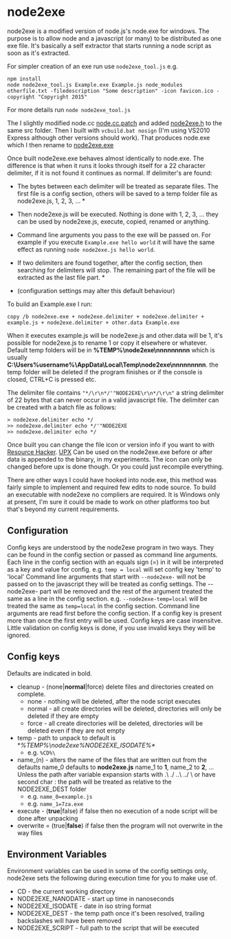 node2exe
========

node2exe is a modified version of node.js's node.exe for windows. The purpose
is to allow node and a javascript (or many) to be distributed as one exe file.
It's basically a self extractor that starts running a node script as soon as
it's extracted.

For simpler creation of an exe run use `node2exe_tool.js` e.g.

    npm install
    node node2exe_tool.js Example.exe Example.js node_modules otherfile.txt -filedescription "Some description" -icon favicon.ico -copyright "Copyright 2015"

For more details run `node node2exe_tool.js`


The I slightly modified node.cc [node.cc.patch](node.cc.patch) and added
[node2exe.h](node2exe.h) to the same src folder. Then I built
with `vcbuild.bat nosign` (I'm using VS2010 Express although other versions
should work). That produces node.exe which I then rename to
[node2exe.exe](node2exe.exe)

Once built node2exe.exe behaves almost identically to node.exe. The difference
is that when it runs it looks through itself for a 22 character delimiter, if
it is not found it continues as normal. If delimiter's are found:
  * The bytes between each delimiter will be treated as separate files. The first
	file is a config section, others will be saved to a temp folder file as
	node2exe.js, 1, 2, 3, ... *
  * Then node2exe.js will be executed. Nothing is done with 1, 2, 3, ... they
	can be used by node2exe.js, execute, copied, renamed or anything.
  * Command line arguments you pass to the exe will be passed on. For example if you execute
    `Example.exe hello world` it will have the same effect as running
    `node node2exe.js hello world`.
  * If two delimiters are found together, after the config section, then searching for delimiters will
    stop. The remaining part of the file will be extracted as the last file part. *

* (configuration settings may alter this default behaviour)

To build an Example.exe I run:

	copy /b node2exe.exe + node2exe.delimiter + node2exe.delimiter + example.js + node2exe.delimiter + other.data Example.exe

When it executes example.js will be node2exe.js and other.data will be 1, it's
possible for node2exe.js to rename 1 or copy it elsewhere or whatever.
Default temp folders will be in **%TEMP%\node2exe\nnnnnnnnn** which is usually
**C:\Users\%username%\AppData\Local\Temp\node2exe\nnnnnnnnn**. the temp folder will be
deleted if the program finishes or if the console is closed,
CTRL+C is pressed etc.

The delimiter file contains
`"*/\r\n*/'"NODE2EXE\r\n*/\r\n"` a string delimiter of 22 bytes that can
never occur in a valid javascript file. The delimiter
can be created with a batch file as follows:

	> node2exe.delimiter echo */
	>> node2exe.delimiter echo */'"NODE2EXE
	>> node2exe.delimiter echo */

Once built you can change the file icon or version info if you want to with
[Resource Hacker](http://www.angusj.com/resourcehacker/).
[UPX](http://upx.sourceforge.net/) Can be used on the node2exe.exe before or
after data is appended to the binary, in my experiments. The icon can only be
changed before upx is done though. Or you could just recompile everything.

There are other ways I could have hooked into node.exe, this method
was fairly simple to implement and required few edits to node source. To build
an executable with node2exe no compliers are required. It is Windows only at
present, I'm sure it could be made to work on other platforms too but that's
beyond my current requirements.

Configuration
-------------
Config keys are understood by the node2exe program in two ways. They can be
found in the config section or passed as command line arguments.
Each line in the config section with an equals sign (=) in it will be interpreted
as a key and value for config. e.g. `temp = local` will set config key 'temp' to 'local'
Command line arguments that start with `--node2exe-` will not be passed on to
the javascript they will be treated as config settings. The --node2exe- part
will be removed and the rest of the argument treated the same as a line in the
config section. e.g. `--node2exe-temp=local` will be treated the same as `temp=local`
in the config section. Command line arguments are read first before the config
section. If a config key is present more than once the first entry will be used.
Config keys are case insensitve. Little validation on config keys is done, if
you use invalid keys they will be ignored.

Config keys
-----------
Defaults are indicated in bold.

  * cleanup - (none|**normal**|force) delete files and directories created on complete.
    * none - nothing will be deleted, after the node script executes
    * normal - all create directories will be deleted, directories will only be deleted if they are empty
	* force - all create directories will be deleted, directories will be deleted even if they are not empty
  * temp - path to unpack to default is **%TEMP%\node2exe\%NODE2EXE_ISODATE%\**
    * e.g. `%CD%\`
  * name_(n) - alters the name of the files that are written out from the defaults
    name_0 defaults to **node2exe.js** name_1 to **1**, name_2 to **2**, ...
	Unless the path after variable expansion starts with .\ ./ ..\ ../ \\ or have second char : the path will be treated as relative to the NODE2EXE_DEST folder
	* e.g. `name_0=example.js`
	* e.g. `name_1=7za.exe`
  * execute - (**true**|false) if false then no execution of a node script will be done after unpacking
  * overwrite = (true|**false**) if false then the program will not overwrite in the way files

Environment Variables
---------------------
Environment variables can be used in some of the config settings only, node2exe
sets the following during execution time for you to make use of.
  * CD - the current working directory
  * NODE2EXE_NANODATE - start up time in nanoseconds
  * NODE2EXE_ISODATE - date in iso string format
  * NODE2EXE_DEST - the temp path once it's been resolved, trailing backslashes will have been removed
  * NODE2EXE_SCRIPT - full path to the script that will be executed
